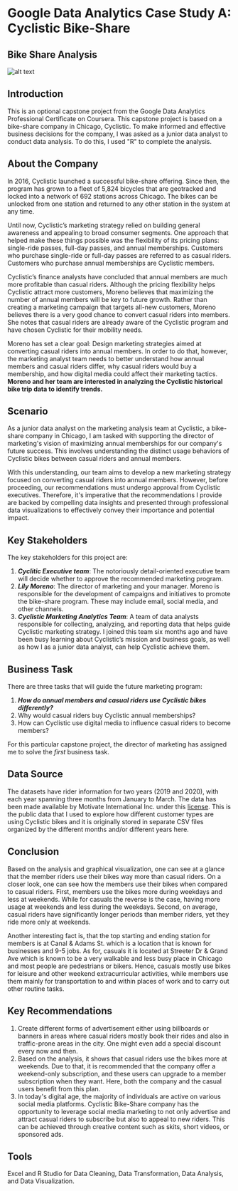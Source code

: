 # Google Data Analytics Case Study A: Cyclistic Bike-Share

## Bike Share Analysis

![alt text](https://st2.depositphotos.com/2577713/9515/i/450/depositphotos_95150652-stock-photo-vienna-public-bikes-in-the.jpg)

## Introduction
This is an optional capstone project from the Google Data Analytics Professional Certificate on Coursera.
This capstone project is based on a bike-share company in Chicago, Cyclistic. To make informed and effective business decisions for the company,  I  was asked as a junior data analyst to conduct data analysis. 
To do this, I used "R" to complete the analysis.

## About the Company
In 2016, Cyclistic launched a successful bike-share offering. Since then, the program has grown to a fleet of 5,824 bicycles that are geotracked and locked into a network of 692 stations across Chicago. The bikes can be unlocked from one station and returned to any other station in the system at any time.

Until now, Cyclistic’s marketing strategy relied on building general awareness and appealing to broad consumer segments. One approach that helped make these things possible was the flexibility of its pricing plans: single-ride passes, full-day passes, and annual memberships. Customers who purchase single-ride or full-day passes are referred to as casual riders. Customers who purchase annual memberships are Cyclistic members.

Cyclistic’s finance analysts have concluded that annual members are much more profitable than casual riders. Although the pricing flexibility helps Cyclistic attract more customers, Moreno believes that maximizing the number of annual members will be key to future growth. Rather than creating a marketing campaign that targets all-new customers, Moreno believes there is a very good chance to convert casual riders into members. She notes that casual riders are already aware of the Cyclistic program and have chosen Cyclistic for their mobility needs.

Moreno has set a clear goal: Design marketing strategies aimed at converting casual riders into annual members. In order to do that, however, the marketing analyst team needs to better understand how annual members and casual riders differ, why casual riders would buy a membership, and how digital media could affect their marketing tactics. **Moreno and her team are interested in analyzing the Cyclistic historical bike trip data to identify trends.**

## Scenario
As a junior data analyst on the marketing analysis team at Cyclistic, a bike-share company in Chicago, I am tasked with supporting the director of marketing's vision of maximizing annual memberships for our company's future success. This involves understanding the distinct usage behaviors of Cyclistic bikes between casual riders and annual members.

With this understanding, our team aims to develop a new marketing strategy focused on converting casual riders into annual members. However, before proceeding, our recommendations must undergo approval from Cyclistic executives. Therefore, it's imperative that the recommendations I provide are backed by compelling data insights and presented through professional data visualizations to effectively convey their importance and potential impact.

## Key Stakeholders
The key stakeholders for this project are:

1. _**Cyclitic Executive team**_: The notoriously detail-oriented executive team will decide whether to approve the recommended marketing program.
2. _**Lily Moreno**_: The director of marketing and your manager. Moreno is responsible for the development of campaigns and initiatives to promote the bike-share program. These may include email, social media, and other channels.
3. _**Cyclistic Marketing Analytics Team**_: A team of data analysts responsible for collecting, analyzing, and reporting data that helps guide Cyclistic marketing strategy. I joined this team six months ago and have been busy learning about Cyclistic’s
mission and business goals, as well as how I as a junior data analyst, can help Cyclistic achieve them.

## Business Task
There are three tasks that will guide the future marketing program:
1. _**How do annual members and casual riders use Cyclistic bikes differently?**_
2. Why would casual riders buy Cyclistic annual memberships?
3. How can Cyclistic use digital media to influence casual riders to become members?

For this particular capstone project, the director of marketing has assigned me to solve the _first_ business task. 

## Data Source
The datasets have rider information for two years (2019 and 2020), with each year spanning three months from January to March. The data has been made available by Motivate International Inc. under this [license](https://divvybikes.com/data-license-agreement). This is the public data that I used to explore how different customer types are using Cyclistic bikes and it is originally stored in separate CSV files organized by the different months and/or different years here.

## Conclusion
Based on the analysis and graphical visualization, one can see at a glance that the member riders use their bikes way more than casual riders. On a closer look, one can see how the members use their bikes when compared to casual riders. First, members use the bikes more during weekdays  and less at weekends. While for casuals the reverse is the case, having more usage at weekends and less during the weekdays. Second, on average, casual riders have significantly longer periods than member riders, yet they ride more only at weekends.

Another interesting fact is, that the top starting and ending station for members is at Canal & Adams St. which is a location that is known for businesses and 9-5 jobs. As for, casuals it is located at Streeter Dr & Grand Ave which is known to be a very walkable and less busy place in Chicago and most people are pedestrians or bikers. Hence, casuals mostly use bikes for leisure and other weekend extracurricular activities, while members use them mainly for transportation to and within places of work and to carry out other routine tasks.  

## Key Recommendations 
1. Create different forms of advertisement either using billboards or banners in areas where casual riders mostly book their rides and also in traffic-prone areas in the city. One might even add a special discount every now and then.
2. Based on the analysis, it shows that casual riders use the bikes more at weekends. Due to that, it is recommended that the company offer a weekend-only subscription, and these users can upgrade to a member subscription when they want. Here, both the company and the casual users benefit from this plan.
3. In today's digital age, the majority of individuals are active on various social media platforms. Cyclistic Bike-Share company has the opportunity to leverage social media marketing to not only advertise and attract casual riders to subscribe but also to appeal to new riders. This can be achieved through creative content such as skits, short videos, or sponsored ads.
   
## Tools
Excel and R Studio for Data Cleaning, Data Transformation, Data Analysis, and Data Visualization.
